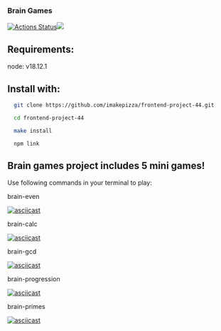 ### Brain Games
[![Actions Status](https://github.com/imakepizza/frontend-project-44/workflows/hexlet-check/badge.svg)](https://github.com/imakepizza/frontend-project-44/actions)<a href="https://codeclimate.com/github/imakepizza/frontend-project-44/maintainability"><img src="https://api.codeclimate.com/v1/badges/769b7b913bdb4f834bf7/maintainability" /></a>


## Requirements:

node: v18.12.1

## Install with:
```bash
  git clone https://github.com/imakepizza/frontend-project-44.git

  cd frontend-project-44

  make install

  npm link
```
## Brain games project includes 5 mini games!
Use following commands in your terminal to play:

brain-even

[![asciicast](https://asciinema.org/a/rHhWUAb2cdZxyPfl4KJlThn6h.svg)](https://asciinema.org/a/rHhWUAb2cdZxyPfl4KJlThn6h)

brain-calc

[![asciicast](https://asciinema.org/a/EVKwT7FD14qf9T2c2zr8tCRL3.svg)](https://asciinema.org/a/EVKwT7FD14qf9T2c2zr8tCRL3)

brain-gcd

[![asciicast](https://asciinema.org/a/ceLj5GfEV6ltCUnnaddqa1v0A.svg)](https://asciinema.org/a/ceLj5GfEV6ltCUnnaddqa1v0A)

brain-progression

[![asciicast](https://asciinema.org/a/vnTuRHcG7U8QL1cKnyHCNawlW.svg)](https://asciinema.org/a/vnTuRHcG7U8QL1cKnyHCNawlW)


brain-primes

[![asciicast](https://asciinema.org/a/IsFQTKhJ5Ct4QvzCSfRUc3hMF.svg)](https://asciinema.org/a/IsFQTKhJ5Ct4QvzCSfRUc3hMF)